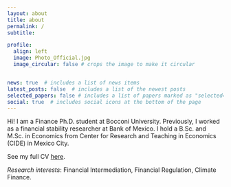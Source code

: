 ```yaml
---
layout: about
title: about
permalink: /
subtitle: 

profile:
  align: left
  image: Photo_Official.jpg
  image_circular: false # crops the image to make it circular


news: true  # includes a list of news items
latest_posts: false  # includes a list of the newest posts
selected_papers: false # includes a list of papers marked as "selected={true}"
social: true  # includes social icons at the bottom of the page
---
```


Hi! I am a Finance Ph.D. student at Bocconi University. Previously, I worked as a financial stability researcher at Bank of Mexico. I hold a B.Sc. and M.Sc. in Economics from Center for Research and Teaching in Economics (CIDE) in Mexico City.

See my full CV <a href="https://majoarteaga.github.io/assets/pdf/CV_MJAG.pdf">here</a>.


*Research interests*: Financial Intermediation, Financial Regulation, Climate Finance.

